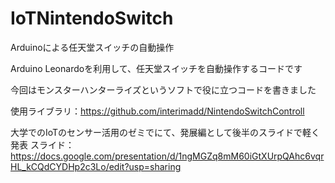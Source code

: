 # IoTNintendoSwitch
Arduinoによる任天堂スイッチの自動操作

Arduino Leonardoを利用して、任天堂スイッチを自動操作するコードです

今回はモンスターハンターライズというソフトで役に立つコードを書きました

使用ライブラリ：https://github.com/interimadd/NintendoSwitchControll

大学でのIoTのセンサー活用のゼミでにて、発展編として後半のスライドで軽く発表
スライド：https://docs.google.com/presentation/d/1ngMGZq8mM60iGtXUrpQAhc6vqrHL_kCQdCYDHp2c3Lo/edit?usp=sharing
